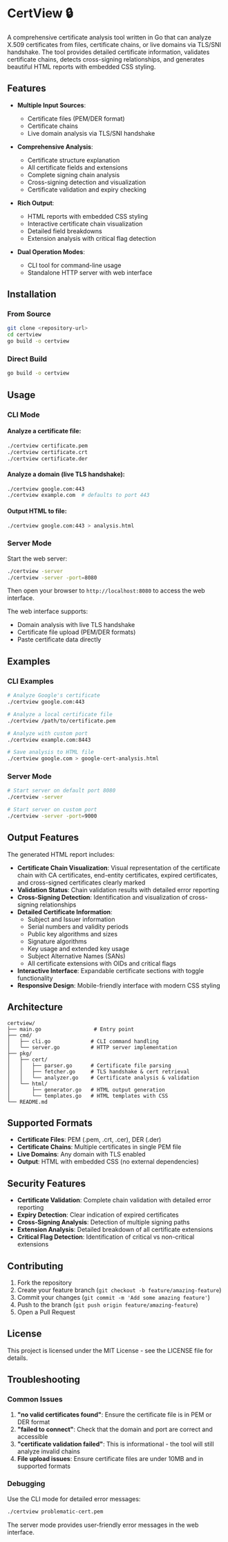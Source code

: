 # CertView 🔒

A comprehensive certificate analysis tool written in Go that can analyze X.509 certificates from files, certificate chains, or live domains via TLS/SNI handshake. The tool provides detailed certificate information, validates certificate chains, detects cross-signing relationships, and generates beautiful HTML reports with embedded CSS styling.

## Features

- **Multiple Input Sources**:
  - Certificate files (PEM/DER format)
  - Certificate chains
  - Live domain analysis via TLS/SNI handshake
  
- **Comprehensive Analysis**:
  - Certificate structure explanation
  - All certificate fields and extensions
  - Complete signing chain analysis
  - Cross-signing detection and visualization
  - Certificate validation and expiry checking
  
- **Rich Output**:
  - HTML reports with embedded CSS styling
  - Interactive certificate chain visualization
  - Detailed field breakdowns
  - Extension analysis with critical flag detection
  
- **Dual Operation Modes**:
  - CLI tool for command-line usage
  - Standalone HTTP server with web interface

## Installation

### From Source

```bash
git clone <repository-url>
cd certview
go build -o certview
```

### Direct Build

```bash
go build -o certview
```

## Usage

### CLI Mode

#### Analyze a certificate file:
```bash
./certview certificate.pem
./certview certificate.crt
./certview certificate.der
```

#### Analyze a domain (live TLS handshake):
```bash
./certview google.com:443
./certview example.com  # defaults to port 443
```

#### Output HTML to file:
```bash
./certview google.com:443 > analysis.html
```

### Server Mode

Start the web server:
```bash
./certview -server
./certview -server -port=8080
```

Then open your browser to `http://localhost:8080` to access the web interface.

The web interface supports:
- Domain analysis with live TLS handshake
- Certificate file upload (PEM/DER formats)
- Paste certificate data directly

## Examples

### CLI Examples

```bash
# Analyze Google's certificate
./certview google.com:443

# Analyze a local certificate file
./certview /path/to/certificate.pem

# Analyze with custom port
./certview example.com:8443

# Save analysis to HTML file
./certview google.com > google-cert-analysis.html
```

### Server Mode

```bash
# Start server on default port 8080
./certview -server

# Start server on custom port
./certview -server -port=9000
```

## Output Features

The generated HTML report includes:

- **Certificate Chain Visualization**: Visual representation of the certificate chain with CA certificates, end-entity certificates, expired certificates, and cross-signed certificates clearly marked
- **Validation Status**: Chain validation results with detailed error reporting
- **Cross-Signing Detection**: Identification and visualization of cross-signing relationships
- **Detailed Certificate Information**:
  - Subject and Issuer information
  - Serial numbers and validity periods
  - Public key algorithms and sizes
  - Signature algorithms
  - Key usage and extended key usage
  - Subject Alternative Names (SANs)
  - All certificate extensions with OIDs and critical flags
- **Interactive Interface**: Expandable certificate sections with toggle functionality
- **Responsive Design**: Mobile-friendly interface with modern CSS styling

## Architecture

```
certview/
├── main.go                 # Entry point
├── cmd/
│   ├── cli.go             # CLI command handling
│   └── server.go          # HTTP server implementation
├── pkg/
│   ├── cert/
│   │   ├── parser.go      # Certificate file parsing
│   │   ├── fetcher.go     # TLS handshake & cert retrieval
│   │   └── analyzer.go    # Certificate analysis & validation
│   └── html/
│       ├── generator.go   # HTML output generation
│       └── templates.go   # HTML templates with CSS
└── README.md
```

## Supported Formats

- **Certificate Files**: PEM (.pem, .crt, .cer), DER (.der)
- **Certificate Chains**: Multiple certificates in single PEM file
- **Live Domains**: Any domain with TLS enabled
- **Output**: HTML with embedded CSS (no external dependencies)

## Security Features

- **Certificate Validation**: Complete chain validation with detailed error reporting
- **Expiry Detection**: Clear indication of expired certificates
- **Cross-Signing Analysis**: Detection of multiple signing paths
- **Extension Analysis**: Detailed breakdown of all certificate extensions
- **Critical Flag Detection**: Identification of critical vs non-critical extensions

## Contributing

1. Fork the repository
2. Create your feature branch (`git checkout -b feature/amazing-feature`)
3. Commit your changes (`git commit -m 'Add some amazing feature'`)
4. Push to the branch (`git push origin feature/amazing-feature`)
5. Open a Pull Request

## License

This project is licensed under the MIT License - see the LICENSE file for details.

## Troubleshooting

### Common Issues

1. **"no valid certificates found"**: Ensure the certificate file is in PEM or DER format
2. **"failed to connect"**: Check that the domain and port are correct and accessible
3. **"certificate validation failed"**: This is informational - the tool will still analyze invalid chains
4. **File upload issues**: Ensure certificate files are under 10MB and in supported formats

### Debugging

Use the CLI mode for detailed error messages:
```bash
./certview problematic-cert.pem
```

The server mode provides user-friendly error messages in the web interface.